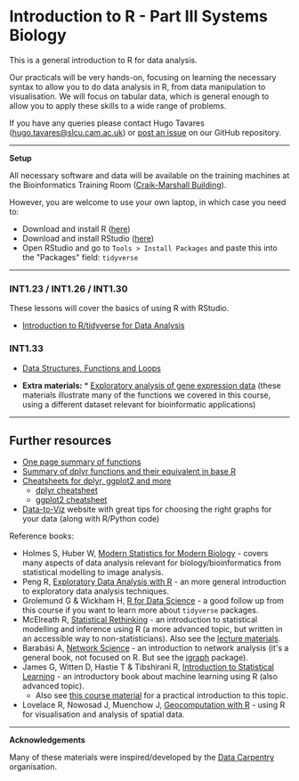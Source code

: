 # Introduction to R - Part III Systems Biology

This is a general introduction to R for data analysis. 

Our practicals will be very hands-on, focusing on learning the necessary syntax 
to allow you to do data analysis in R, from data manipulation to visualisation. 
We will focus on tabular data, which is general enough to allow you to apply 
these skills to a wide range of problems. 

If you have any queries please contact Hugo Tavares (<hugo.tavares@slcu.cam.ac.uk>) 
 or [post an issue](https://github.com/tavareshugo/R-intro-Cambridge-SysBio/issues)
on our GitHub repository.

----

**Setup**

All necessary software and data will be available on the training machines at 
the Bioinformatics Training Room 
([Craik-Marshall Building](https://maps.google.co.uk/maps?hl=en-GB&q=Craik-Marshall+Building,+Downing+Site,+Cambridge&source=calendar)).

However, you are welcome to use your own laptop, in which case you need to:

* Download and install R ([here](https://cran.r-project.org/))
* Download and install RStudio ([here](https://www.rstudio.com/products/rstudio/download/#download))
* Open RStudio and go to `Tools > Install Packages` and paste this into the "Packages" field: `tidyverse`

<!--
Our sessions will be running live online. 
**Please check your email for details of how to access the course environment.**

- The lesson will run via zoom 
(<a href="https://us02web.zoom.us/j/86850842355?pwd=VlJoK2dMYlRvUDExdDkyejlaSjJKZz09" target="_blank">link</a>)
- We will use a shared GDoc for you to post questions and share other bits of information
(<a href="https://docs.google.com/document/d/1CzHh9Pf92IIFEDVLg58ZRClUFeDAOUrIAkmr8DVFDBk" target="_blank">link</a>)
- We will use a virtual R environment that you can access from your internet browser. You will receive the details for login by email.

Please use the virtual R environment during the course. 
However, to setup R on your own computer (to use after the course):

* Download and install R ([here](https://cran.r-project.org/))
* Download and install RStudio ([here](https://www.rstudio.com/products/rstudio/download/#download))
* Open RStudio and go to `Tools > Install Packages` and paste this into the "Packages" field: `tidyverse,naniar,broom,corrplot,patchwork,ggfortify`
-->

----


### INT1.23 / INT1.26 / INT1.30

These lessons will cover the basics of using R with RStudio. 

* <a href="https://tavareshugo.github.io/r-intro-tidyverse-gapminder/index.html" target="_blank">Introduction to R/tidyverse for Data Analysis</a>


### INT1.33

* <a href="https://tavareshugo.github.io/data_carpentry_extras/data_structures_functions_loops/data_structures_functions_loops.html" target="_blank">Data Structures, Functions and Loops</a>

* **Extra materials:** * <a href="https://tavareshugo.github.io/data-carpentry-rnaseq/" target="_blank">Exploratory analysis of gene expression data</a> (these materials illustrate many of the functions we covered in this course, using a different dataset relevant for bioinformatic applications)


<!--
- Detail object types and how they relate to each other. See: http://adv-r.had.co.nz/Data-structures.html and https://r4ds.had.co.nz/vectors.html
    - atomic vector (aka vector), list (recursive vector), matrix (vector with 2 dims), data.frame (list of equal-length vectors), array (vector with n dims) - and how they relate to each other. 
    - could give example of `lm()` output being a list?
    - could give example of DESeq2 having matrix objects?
    - example of image data being an array
- Functions
- Iterate through vectors (or lists)

This lesson will be focusing on an exercise that allows to apply the skills learned 
in the previous lessons, as well as a few new tricks to automate tasks in R.

* [Exercise PDF](https://github.com/tavareshugo/R-intro-Cambridge-SysBio/blob/master/lesson4_exercise.pdf)
    * [download exercise data (ZIP file)](https://github.com/tavareshugo/R-intro-Cambridge-SysBio/raw/master/chick_data.zip)
* [Solutions using `tidyverse` functions](lesson4_solutions.html)
-->

----

## Further resources

* [One page summary of functions](https://drive.google.com/file/d/1bo8vMXeeiRy8l89eIjOALezO3V5oaewY/view)
* [Summary of dplyr functions and their equivalent in base R](https://tavareshugo.github.io/data_carpentry_extras/base-r_tidyverse_equivalents/base-r_tidyverse_equivalents.html)
* [Cheatsheets for dplyr, ggplot2 and more](https://www.rstudio.com/resources/cheatsheets/)
    * [dplyr cheatsheet](https://github.com/rstudio/cheatsheets/raw/master/data-transformation.pdf)
    * [ggplot2 cheatsheet](https://github.com/rstudio/cheatsheets/raw/master/data-visualization-2.1.pdf)
* [Data-to-Viz](https://www.data-to-viz.com/) website with great tips for choosing the right graphs for your data (along with R/Python code)


Reference books:

* Holmes S, Huber W, [Modern Statistics for Modern Biology](https://www.huber.embl.de/msmb/) - covers many aspects of data analysis relevant for biology/bioinformatics from statistical modelling to image analysis.
* Peng R, [Exploratory Data Analysis with R](https://bookdown.org/rdpeng/exdata/) - an more general introduction to exploratory data analysis techniques.
* Grolemund G & Wickham H, [R for Data Science](http://r4ds.had.co.nz/) - a good follow up from this course if you want to learn more about `tidyverse` packages.
* McElreath R, [Statistical Rethinking](https://xcelab.net/rm/statistical-rethinking/) - an introduction to statistical modelling and inference using R (a more advanced topic, but written in an accessible way to non-statisticians). Also see the [lecture materials](https://github.com/rmcelreath/statrethinking_winter2019).
* Barabási A, [Network Science](https://networksciencebook.com/) - an introduction to network analysis (it's a general book, not focused on R. But see the [igraph](https://igraph.org/r/) package).
* James G, Witten D, Hastie T & Tibshirani R, [Introduction to Statistical Learning](http://www-bcf.usc.edu/~gareth/ISL/) - an introductory book about machine learning using R (also advanced topic).
    * Also see [this course material](https://lgatto.github.io/IntroMachineLearningWithR/) for a practical introduction to this topic.
* Lovelace R, Nowosad J, Muenchow J, [Geocomputation with R](https://geocompr.robinlovelace.net/) - using R for visualisation and analysis of spatial data. 

----

**Acknowledgements**

Many of these materials were inspired/developed by the [Data Carpentry](https://datacarpentry.org) organisation.
